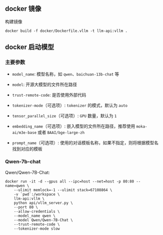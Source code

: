 ## docker 镜像

构建镜像

```shell
docker build -f docker/Dockerfile.vllm -t llm-api:vllm .
```

## docker 启动模型

### 主要参数

+ `model_name`: 模型名称，如 `qwen`、`baichuan-13b-chat` 等


+ `model`: 开源大模型的文件所在路径


+ `trust-remote-code`: 是否使用外部代码


+ `tokenizer-mode`（可选项）: `tokenizer` 的模式，默认为 `auto`


+ `tensor_parallel_size`（可选项）: `GPU` 数量，默认为 `1`


+ `embedding_name`（可选项）: 嵌入模型的文件所在路径，推荐使用 `moka-ai/m3e-base` 或者 `BAAI/bge-large-zh`


+ `prompt_name`（可选项）: 使用的对话模板名称，如果不指定，则将根据模型名找到对应的模板



### Qwen-7b-chat

Qwen/Qwen-7B-Chat:

```shell
docker run -it -d --gpus all --ipc=host --net=host -p 80:80 --name=qwen \
    --ulimit memlock=-1 --ulimit stack=67108864 \
    -v `pwd`:/workspace \
    llm-api:vllm \
    python api/vllm_server.py \
    --port 80 \
    --allow-credentials \
    --model_name qwen \
    --model Qwen/Qwen-7B-Chat \
    --trust-remote-code \
    --tokenizer-mode slow
```

